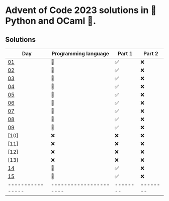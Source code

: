 # Advent of Code 2023 solutions in 🐍 Python and OCaml 🐪.

## Solutions
| Day            | Programming language | Part 1 | Part 2 |
|----------------|----------------------|--------|--------|
| [01](day1.py)  | 🐍                   | ✅     | ❌     |
| [02](day2.py)  | 🐍                   | ✅     | ❌     |
| [03](day3.ml)  | 🐪                   | ✅     | ❌     |
| [04](day4.py)  | 🐍                   | ✅     | ❌     |
| [05](day5.ml)  | 🐫                   | ✅️     | ❌     |
| [06](day6.py)  | 🐍                   | ✅     | ❌     |
| [07](day7.py)  | 🐍                   | ✅     | ❌     |
| [08](day8.py)  | 🐍                   | ✅     | ❌     |
| [09](day9.ml)  | 🐪                   | ✅     | ❌     |
| [10]           | ❌                   | ❌     | ❌     |
| [11]           | ❌                   | ❌     | ❌     |
| [12]           | ❌                   | ❌     | ❌     |
| [13]           | ❌                   | ❌     | ❌     |
| [14](day14.py) | 🐍                   | ✅     | ❌     |
| [15](day15.ml) | 🐫                   | ✅️     | ❌     |
|----------------|----------------------|--------|--------|

